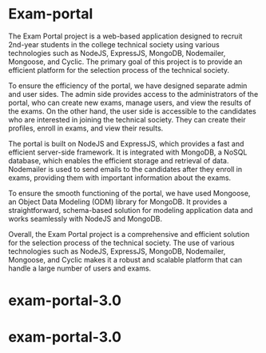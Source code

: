 # Exam-portal

The Exam Portal project is a web-based application designed to recruit 2nd-year students in the college technical society using various technologies such as NodeJS, ExpressJS, MongoDB, Nodemailer, Mongoose, and Cyclic. The primary goal of this project is to provide an efficient platform for the selection process of the technical society.

To ensure the efficiency of the portal, we have designed separate admin and user sides. The admin side provides access to the administrators of the portal, who can create new exams, manage users, and view the results of the exams. On the other hand, the user side is accessible to the candidates who are interested in joining the technical society. They can create their profiles, enroll in exams, and view their results.

The portal is built on NodeJS and ExpressJS, which provides a fast and efficient server-side framework. It is integrated with MongoDB, a NoSQL database, which enables the efficient storage and retrieval of data. Nodemailer is used to send emails to the candidates after they enroll in exams, providing them with important information about the exams.

To ensure the smooth functioning of the portal, we have used Mongoose, an Object Data Modeling (ODM) library for MongoDB. It provides a straightforward, schema-based solution for modeling application data and works seamlessly with NodeJS and MongoDB.

Overall, the Exam Portal project is a comprehensive and efficient solution for the selection process of the technical society. The use of various technologies such as NodeJS, ExpressJS, MongoDB, Nodemailer, Mongoose, and Cyclic makes it a robust and scalable platform that can handle a large number of users and exams.





# exam-portal-3.0
# exam-portal-3.0
